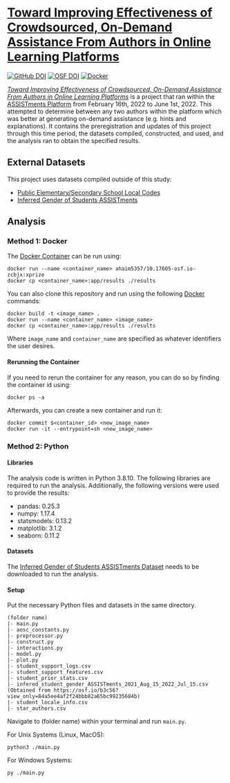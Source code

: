 # [Toward Improving Effectiveness of Crowdsourced, On-Demand Assistance From Authors in Online Learning Platforms](https://doi.org/10.17605/osf.io/zcbjx)

[![GitHub DOI](https://zenodo.org/badge/519476273.svg)](https://zenodo.org/badge/latestdoi/519476273)
[![OSF DOI](https://img.shields.io/badge/OSF-10.17605%2Fosf.io%2Fzcbjx-blue)](https://doi.org/10.17605/osf.io/zcbjx)
[![Docker](https://img.shields.io/docker/automated/ahaim5357/10.17605-osf.io-zcbjx)](https://hub.docker.com/repository/docker/ahaim5357/10.17605-osf.io-zcbjx)

[*Toward Improving Effectiveness of Crowdsourced, On-Demand Assistance From Authors in Online Learning Platforms*](https://doi.org/10.17605/osf.io/zcbjx) is a project that ran within the [ASSISTments Platform](assistments.org) from February 16th, 2022 to June 1st, 2022. This attempted to determine between any two authors within the platform which was better at generating on-demand assistance (e.g. hints and explanations). It contains the preregistration and updates of this project through this time period, the datasets compiled, constructed, and used, and the analysis ran to obtain the specified results.

## External Datasets

This project uses datasets compiled outside of this study:

* [Public Elementary/Secondary School Local Codes](https://nces.ed.gov/ccd/CCDLocaleCode.asp)
* [Inferred Gender of Students ASSISTments](https://osf.io/pm4ux/?view_only=84a5ee4af2f24bbb82a65bc99235684b)

## Analysis

### Method 1: Docker

The [Docker Container](https://hub.docker.com/r/ahaim5357/10.17605-osf.io-zcbjx) can be run using:

    docker run --name <container_name> ahaim5357/10.17605-osf.io-zcbjx:xprize
    docker cp <container_name>:app/results ./results

You can also clone this repository and run using the following [Docker](https://www.docker.com/) commands:

    docker build -t <image_name> .
    docker run --name <container_name> <image_name>
    docker cp <container_name>:app/results ./results

Where `image_name` and `container_name` are specified as whatever identifiers the user desires.

#### Rerunning the Container

If you need to rerun the container for any reason, you can do so by finding the container id using:

    docker ps -a

Afterwards, you can create a new container and run it:

    docker commit $<container_id> <new_image_name>
    docker run -it --entrypoint=sh <new_image_name>

### Method 2: Python

#### Libraries

The analysis code is written in Python 3.8.10. The following libraries are required to run the analysis. Additionally, the following versions were used to provide the results:

* pandas: 0.25.3
* numpy: 1.17.4
* statsmodels: 0.13.2
* matplotlib: 3.1.2
* seaborn: 0.11.2

#### Datasets

The [Inferred Gender of Students ASSISTments Dataset](https://osf.io/b3c56?view_only=84a5ee4af2f24bbb82a65bc99235684b) needs to be downloaded to run the analysis.

#### Setup

Put the necessary Python files and datasets in the same directory.

    (folder name)
    |- main.py
    |- aosc_constants.py
    |- preprocessor.py
    |- construct.py
    |- interactions.py
    |- model.py
    |- plot.py
    |- student_support_logs.csv
    |- student_support_features.csv
    |- student_prior_stats.csv
    |- infered_student_gender_ASSISTments_2021_Aug_15_2022_Jul_15.csv (Obtained from https://osf.io/b3c56?view_only=84a5ee4af2f24bbb82a65bc99235684b)
    |- student_locale_info.csv
    |- star_authors.csv

Navigate to (folder name) within your terminal and run `main.py`.

For Unix Systems (Linux, MacOS):

    python3 ./main.py

For Windows Systems:

    py ./main.py
